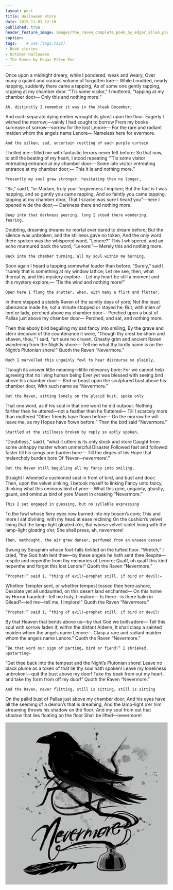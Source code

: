 ```yaml
---
layout: post
title: Halloween Story
date: 2019-11-01 12:10
published: true
header_feature_image: images/the_raven_complete_poem_by_edgar_allan_poe_poster-rb9ae996c91aa46d389b4683d19c69b59_w2q_8byvr_540.jpg
caption:
tags:    # use [tag1,tag2]
- Book stories
- October Halloween
- The Raven by Edgar Ellen Poe
---
```

Once upon a midnight dreary, while I pondered, weak and weary,
Over many a quaint and curious volume of forgotten lore—
    While I nodded, nearly napping, suddenly there came a tapping,
As of some one gently rapping, rapping at my chamber door.
“’Tis some visitor,” I muttered, “tapping at my chamber door—
            Only this and nothing more.”

    Ah, distinctly I remember it was in the bleak December;
And each separate dying ember wrought its ghost upon the floor.
    Eagerly I wished the morrow;—vainly I had sought to borrow
    From my books surcease of sorrow—sorrow for the lost Lenore—
For the rare and radiant maiden whom the angels name Lenore—
            Nameless here for evermore.

    And the silken, sad, uncertain rustling of each purple curtain
Thrilled me—filled me with fantastic terrors never felt before;
    So that now, to still the beating of my heart, I stood repeating
    “’Tis some visitor entreating entrance at my chamber door—
Some late visitor entreating entrance at my chamber door;—
            This it is and nothing more.”

    Presently my soul grew stronger; hesitating then no longer,
“Sir,” said I, “or Madam, truly your forgiveness I implore;
    But the fact is I was napping, and so gently you came rapping,
    And so faintly you came tapping, tapping at my chamber door,
That I scarce was sure I heard you”—here I opened wide the door;—
            Darkness there and nothing more.

    Deep into that darkness peering, long I stood there wondering, fearing,
Doubting, dreaming dreams no mortal ever dared to dream before;
    But the silence was unbroken, and the stillness gave no token,
    And the only word there spoken was the whispered word, “Lenore?”
This I whispered, and an echo murmured back the word, “Lenore!”—
            Merely this and nothing more.

    Back into the chamber turning, all my soul within me burning,
Soon again I heard a tapping somewhat louder than before.
    “Surely,” said I, “surely that is something at my window lattice;
      Let me see, then, what thereat is, and this mystery explore—
Let my heart be still a moment and this mystery explore;—
            ’Tis the wind and nothing more!”

    Open here I flung the shutter, when, with many a flirt and flutter,
In there stepped a stately Raven of the saintly days of yore;
    Not the least obeisance made he; not a minute stopped or stayed he;
    But, with mien of lord or lady, perched above my chamber door—
Perched upon a bust of Pallas just above my chamber door—
            Perched, and sat, and nothing more.

Then this ebony bird beguiling my sad fancy into smiling,
By the grave and stern decorum of the countenance it wore,
“Though thy crest be shorn and shaven, thou,” I said, “art sure no craven,
Ghastly grim and ancient Raven wandering from the Nightly shore—
Tell me what thy lordly name is on the Night’s Plutonian shore!”
            Quoth the Raven “Nevermore.”

    Much I marvelled this ungainly fowl to hear discourse so plainly,
Though its answer little meaning—little relevancy bore;
    For we cannot help agreeing that no living human being
    Ever yet was blessed with seeing bird above his chamber door—
Bird or beast upon the sculptured bust above his chamber door,
            With such name as “Nevermore.”

    But the Raven, sitting lonely on the placid bust, spoke only
That one word, as if his soul in that one word he did outpour.
    Nothing farther then he uttered—not a feather then he fluttered—
    Till I scarcely more than muttered “Other friends have flown before—
On the morrow he will leave me, as my Hopes have flown before.”
            Then the bird said “Nevermore.”

    Startled at the stillness broken by reply so aptly spoken,
“Doubtless,” said I, “what it utters is its only stock and store
    Caught from some unhappy master whom unmerciful Disaster
    Followed fast and followed faster till his songs one burden bore—
Till the dirges of his Hope that melancholy burden bore
            Of ‘Never—nevermore’.”

    But the Raven still beguiling all my fancy into smiling,
Straight I wheeled a cushioned seat in front of bird, and bust and door;
    Then, upon the velvet sinking, I betook myself to linking
    Fancy unto fancy, thinking what this ominous bird of yore—
What this grim, ungainly, ghastly, gaunt, and ominous bird of yore
            Meant in croaking “Nevermore.”

    This I sat engaged in guessing, but no syllable expressing
To the fowl whose fiery eyes now burned into my bosom’s core;
    This and more I sat divining, with my head at ease reclining
    On the cushion’s velvet lining that the lamp-light gloated o’er,
But whose velvet-violet lining with the lamp-light gloating o’er,
            She shall press, ah, nevermore!

    Then, methought, the air grew denser, perfumed from an unseen censer
Swung by Seraphim whose foot-falls tinkled on the tufted floor.
    “Wretch,” I cried, “thy God hath lent thee—by these angels he hath sent thee
    Respite—respite and nepenthe from thy memories of Lenore;
Quaff, oh quaff this kind nepenthe and forget this lost Lenore!”
            Quoth the Raven “Nevermore.”

    “Prophet!” said I, “thing of evil!—prophet still, if bird or devil!—
Whether Tempter sent, or whether tempest tossed thee here ashore,
    Desolate yet all undaunted, on this desert land enchanted—
    On this home by Horror haunted—tell me truly, I implore—
Is there—is there balm in Gilead?—tell me—tell me, I implore!”
            Quoth the Raven “Nevermore.”

    “Prophet!” said I, “thing of evil!—prophet still, if bird or devil!
By that Heaven that bends above us—by that God we both adore—
    Tell this soul with sorrow laden if, within the distant Aidenn,
    It shall clasp a sainted maiden whom the angels name Lenore—
Clasp a rare and radiant maiden whom the angels name Lenore.”
            Quoth the Raven “Nevermore.”

    “Be that word our sign of parting, bird or fiend!” I shrieked, upstarting—
“Get thee back into the tempest and the Night’s Plutonian shore!
    Leave no black plume as a token of that lie thy soul hath spoken!
    Leave my loneliness unbroken!—quit the bust above my door!
Take thy beak from out my heart, and take thy form from off my door!”
            Quoth the Raven “Nevermore.”

    And the Raven, never flitting, still is sitting, still is sitting
On the pallid bust of Pallas just above my chamber door;
    And his eyes have all the seeming of a demon’s that is dreaming,
    And the lamp-light o’er him streaming throws his shadow on the floor;
And my soul from out that shadow that lies floating on the floor
            Shall be lifted—nevermore!


[![Nevermore](/images/nevermore-t-shirt-teeturtle-1000x1000.jpg)](/images/nevermore-t-shirt-teeturtle-1000x1000.jpg)
